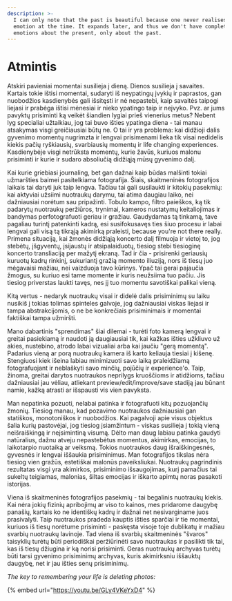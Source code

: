 ```yaml
---
description: >-
  I can only note that the past is beautiful because one never realises an
  emotion at the time. It expands later, and thus we don't have complete
  emotions about the present, only about the past.
---
```


# Atmintis

Atskiri pavieniai momentai susilieja į dieną. Dienos susilieja į savaites. Kartais tokie ištisi momentai, sudaryti iš neypatingų įvykių ir paprastos, gan nuobodžios kasdienybės gali išsitęsti ir nė nepastebi, kaip savaitės taipogi liejasi ir prabėga ištisi mėnesiai ir nieko ypatingo taip ir neįvyko. Pvz. ar jums pavyktų prisiminti ką veikėt šiandien lygiai prieš vienerius metus? Nebent lyg specialiai užtaikiau, jog tai buvo išties ypatinga diena - tai manau atsakymas visgi greičiausiai būtų ne. O tai ir yra problema: kai didžioji dalis gyvenimo momentų nugrimzta ir lengvai prisimenami lieka tik visai nedidelis kiekis pačių ryškiausių, svarbiausių momentų ir life changing experiences. Kasdienybėje visgi netrūksta momentų, kurie žavūs, kuriuos malonu prisiminti ir kurie ir sudaro absoliučią didžiąją mūsų gyvenimo dalį.

Kai kurie griebiasi journaling, bet gan dažnai kaip būdas malšinti tokiai užmaršties baimei pasitelkiama fotografija. Šiais, skaitmeninės fotografijos laikais tai daryti juk taip lengva. Tačiau tai gali susilaukti ir kitokių pasekmių: kai aktyviai užsiimi nuotraukų darymu, tai atima daugiau laiko, nei dažniausiai norėtum sau pripažinti. Tobulo kampo, filtro paieškos, ką tik padarytų nuotraukų peržiūros, trynimai, kameros nustatymų keitaliojimas ir bandymas perfotografuoti geriau ir gražiau. Gaudydamas tą tinkamą, tave pagaliau turintį patenkinti kadrą, esi susifokusavęs ties šiuo procesu ir labai lengvai gali visą tą tikrąją akimirką praleisti, because you're not there really. Primena situaciją, kai žmonės didžiąją koncerto dalį filmuoja ir vietoj to, jog stebėtų, įšgyventų, įsijaustų ir atsipalaiduotų, tiesiog stebi tiesioginę koncerto transliaciją per mažytį ekraną. Tad ir čia - prisirenki geriausių kuruotų kadrų rinkinį, sukuriantį gražią momento iliuziją, nors iš tiesų juo mėgavaisi mažiau, nei vaizduoja tavo kūrinys. Ypač tai gerai pajaučia žmogus, su kuriuo esi tame momente ir kuris neužsiima tuo pačiu. Jis tiesiog priverstas laukti tavęs, nes jį tuo momentu savotiškai palikai vieną.

Kitą vertus - nedaryk nuotraukų visai ir didelė dalis prisiminimų su laiku nusikiš į tokias tolimas spinteles galvoje, jog dažniausiai viskas liejasi ir tampa abstrakcijomis, o ne be konkrečiais prisiminimais ir momentai faktiškai tampa užmiršti.

Mano dabartinis "sprendimas" šiai dilemai - turėti foto kamerą lengvai ir greitai pasiekiamą ir naudoti ją daugiausiai tik, kai kažkas išties užkliuvo už akies, nustebino, atrodo labai vizualiai arba kai jaučiu "gerą momentą". Padarius vieną ar porą nuotraukų kamera iš karto keliauja tiesiai į kišenę. Stengiuosi kiek išeina labiau minimizuoti savo laiką praleidžiamą fotografuojant ir neblaškyti savo minčių, pojūčių ir experience'o. Taip, žinoma, greitai darytos nuotraukos neprilygs kruoščioms ir atidžioms, tačiau dažniausiai jau vėliau, atliekant preview/edit/improve/save stadiją jau būnant namie, kažką atrasti ar išspausti vis vien pavyksta. 

Man nepatinka pozuoti, nelabai patinka ir fotografuoti kitų pozuojančių žmonių. Tiesiog manau, kad pozavimo nuotraukos dažniausiai gan statiškos, monotoniškos ir nuobodžios. Kai pagalvoji apie visus objektus šalia kurių pastovėjai, jog tiesiog įsiamžintum - viskas susilieja į tokią vieną neišraiškingą ir neįsimintiną visumą. Dėlto man daug labiau patinka gaudyti natūralius, dažnu atveju nepastebėtus momentus, akimirkas, emocijas, to laikotarpio nuotaiką ar veiksmą. Tokios nuotraukos daug išraiškingesnės, gyvesnės ir lengvai iššaukia prisiminimus. Man fotografijos tikslas nėra tiesiog vien gražūs, estetiškai malonūs paveiksliukai. Nuotraukų pagrindinis rezultatas visgi yra akimirkos, prisiminimo išsaugojimas, kurį pamačius tai sukeltų teigiamas, malonias, šiltas emocijas ir iškarto apimtų noras pasakoti istorijas.

Viena iš skaitmeninės fotografijos pasekmių - tai begalinis nuotraukų kiekis. Kai nėra jokių fizinių apribojimų ar viso to kainos, mes pridarome daugybę panašių, kartais ko ne identiškų kadrų ir dažnai net nesivarginame juos prasivalyti. Taip nuotraukos pradeda kauptis išties sparčiai ir tie momentai, kuriuos iš tiesų norėtume prisiminti - paskęsta visoje toje dublikatų ir mažiau svarbių nuotraukų lavinoje. Tad viena iš svarbių skaitmeninės "švaros" taisyklių turėtų būti periodiškai peržiūrinėti savo nuotraukas ir pasilikti tik tai, kas iš tiesų džiugina ir ką norisi prisiminti. Geras nuotraukų archyvas turėtų būti tarsi gyvenimo prisiminimų archyvas, kuris akimirksniu iššauktų daugybę, net ir jau išties senų prisiminimų. 

_The key to remembering your life is deleting photos:_

{% embed url="https://youtu.be/GLy4VKeYxD4" %}



